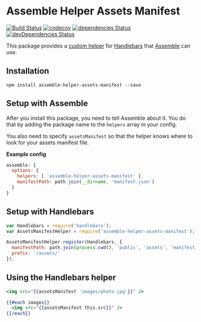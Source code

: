 # Assemble Helper Assets Manifest

[![Build Status](https://travis-ci.org/webdeveric/assemble-helper-assets-manifest.svg?branch=master)](https://travis-ci.org/webdeveric/assemble-helper-assets-manifest)
[![codecov](https://codecov.io/gh/webdeveric/assemble-helper-assets-manifest/branch/master/graph/badge.svg)](https://codecov.io/gh/webdeveric/assemble-helper-assets-manifest)
[![dependencies Status](https://david-dm.org/webdeveric/assemble-helper-assets-manifest/status.svg)](https://david-dm.org/webdeveric/assemble-helper-assets-manifest)
[![devDependencies Status](https://david-dm.org/webdeveric/assemble-helper-assets-manifest/dev-status.svg)](https://david-dm.org/webdeveric/assemble-helper-assets-manifest?type=dev)

This package provides a [custom helper](http://assemble.io/docs/Custom-Helpers.html) for
[Handlebars](http://handlebarsjs.com/) that [Assemble](http://assemble.io/) can use.

## Installation

```shell
npm install assemble-helper-assets-manifest --save
```

## Setup with Assemble

After you install this package, you need to tell Assemble about it.
You do that by adding the package name to the `helpers` array in your config.

You also need to specify `assetsManifest` so that the helper knows where
to look for your assets manifest file.

**Example config**

```js
assemble: {
  options: {
    helpers: [ 'assemble-helper-assets-manifest' ],
    manifestPath: path.join(__dirname, 'manifest.json')
  }
}
```

## Setup with Handlebars

```js
var Handlebars = require('handlebars');
var AssetsManifestHelper = require('assemble-helper-assets-manifest');

AssetsManifestHelper.register(Handlebars, {
  manifestPath: path.join(process.cwd(), 'public', 'assets', 'manifest.json'),
  prefix: '/assets/'
});
```

## Using the Handlebars helper

```hbs
<img src="{{assetsManifest 'images/photo.jpg'}}" />
```

```hbs
{{#each images}}
  <img src="{{assetsManifest this.src}}" />
{{/each}}
```
